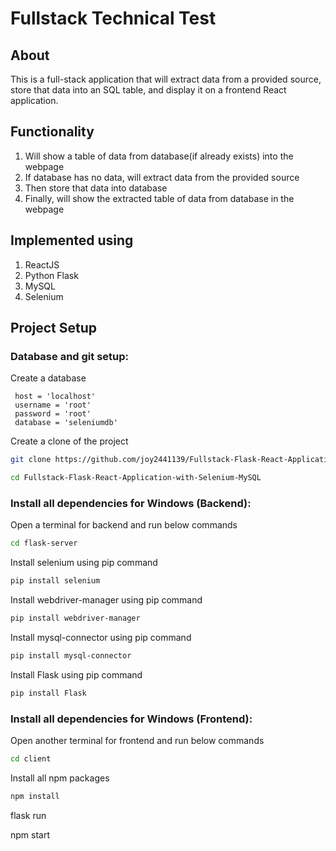 # Fullstack Technical Test

## About

This is a full-stack application that will extract data from a provided source, store that data into an SQL table, and display it on a frontend React application.

## Functionality

1. Will show a table of data from database(if already exists) into the webpage
2. If database has no data, will extract data from the provided source
3. Then store that data into database
4. Finally, will show the extracted table of data from database in the webpage

## Implemented using

1. ReactJS
2. Python Flask
3. MySQL
4. Selenium

## Project Setup

### Database and git setup:

Create a database

```
 host = 'localhost'
 username = 'root'
 password = 'root'
 database = 'seleniumdb'
```

Create a clone of the project

```sh
git clone https://github.com/joy2441139/Fullstack-Flask-React-Application-with-Selenium-MySQL.git
```

```sh
cd Fullstack-Flask-React-Application-with-Selenium-MySQL
```

### Install all dependencies for Windows (Backend):

Open a terminal for backend and run below commands

```sh
cd flask-server
```

Install selenium using pip command

```sh
pip install selenium
```

Install webdriver-manager using pip command

```sh
pip install webdriver-manager
```

Install mysql-connector using pip command

```sh
pip install mysql-connector
```

Install Flask using pip command

```sh
pip install Flask
```

### Install all dependencies for Windows (Frontend):

Open another terminal for frontend and run below commands

```sh
cd client
```

Install all npm packages

```sh
npm install
```

flask run

npm start
